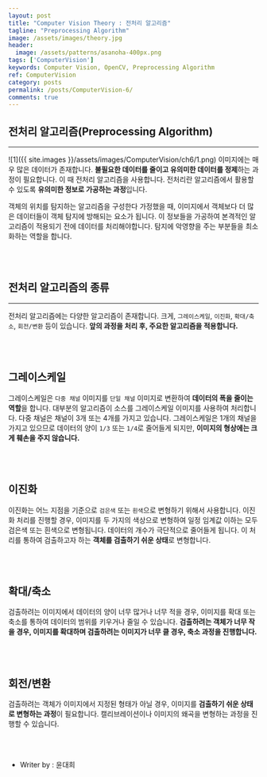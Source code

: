 ```yaml
---
layout: post
title: "Computer Vision Theory : 전처리 알고리즘"
tagline: "Preprocessing Algorithm"
image: /assets/images/theory.jpg
header:
  image: /assets/patterns/asanoha-400px.png
tags: ['ComputerVision']
keywords: Computer Vision, OpenCV, Preprocessing Algorithm
ref: ComputerVision
category: posts
permalink: /posts/ComputerVision-6/
comments: true
---
```


## 전처리 알고리즘(Preprocessing Algorithm) ##
----------

![1]({{ site.images }}/assets/images/ComputerVision/ch6/1.png)
이미지에는 매우 많은 데이터가 존재합니다. **불필요한 데이터를 줄이고 유의미한 데이터를 정제**하는 과정이 필요합니다. 이 때 전처리 알고리즘을 사용합니다. 전처리란 알고리즘에서 활용할 수 있도록 **유의미한 정보로 가공하는 과정**입니다.

객체의 위치를 탐지하는 알고리즘을 구성한다 가정했을 때, 이미지에서 객체보다 더 많은 데이터들이 객체 탐지에 방해되는 요소가 됩니다. 이 정보들을 가공하여 본격적인 알고리즘이 적용되기 전에 데이터를 처리해야합니다. 탐지에 악영향을 주는 부분들을 최소화하는 역할을 합니다.

<br>
<br>

## 전처리 알고리즘의 종류 ##
----------
전처리 알고리즘에는 다양한 알고리즘이 존재합니다. 크게, `그레이스케일`, `이진화`, `확대/축소`, `회전/변환` 등이 있습니다. **앞의 과정을 처리 후, 주요한 알고리즘을 적용합니다.**

<br>
<br>

## 그레이스케일 ##

그레이스케일은 `다중 채널` 이미지를 `단일 채널` 이미지로 변환하여 **데이터의 폭을 줄이는 역할**을 합니다. 대부분의 알고리즘이 소스를 그레이스케일 이미지를 사용하여 처리합니다. 다중 채널은 채널이 3개 또는 4개를 가지고 있습니다. 그레이스케일은 1개의 채널을 가지고 있으므로 데이터의 양이 `1/3` 또는 `1/4`로 줄어들게 되지만, **이미지의 형상에는 크게 훼손을 주지 않습니다.**

<br>
<br>

## 이진화 ##

이진화는 어느 지점을 기준으로 `검은색` 또는 `흰색`으로 변형하기 위해서 사용합니다. 이진화 처리를 진행할 경우, 이미지를 두 가지의 색상으로 변형하여 일정 임계값 이하는 모두 검은색 또는 흰색으로 변형됩니다. 데이터의 개수가 극단적으로 줄어들게 됩니다. 이 처리를 통하여 검출하고자 하는 **객체를 검출하기 쉬운 상태**로 변형합니다.

<br>
<br>

## 확대/축소 ##

검출하려는 이미지에서 데이터의 양이 너무 많거나 너무 적을 경우, 이미지를 확대 또는 축소를 통하여 데이터의 범위를 키우거나 줄일 수 있습니다. **검출하려는 객체가 너무 작을 경우, 이미지를 확대하며 검출하려는 이미지가 너무 클 경우, 축소 과정을 진행합니다.**

<br>
<br>

## 회전/변환 ##

검출하려는 객체가 이미지에서 지정된 형태가 아닐 경우, 이미지를 **검출하기 쉬운 상태로 변형하는 과정**이 필요합니다. 캘리브레이션이나 이미지의 왜곡을 변형하는 과정을 진행할 수 있습니다.

<br>
<br>

* Writer by : 윤대희